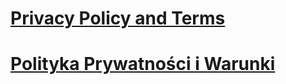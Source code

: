# [Privacy Policy and Terms](https://gratitude.pl/aily/terms/en/)
# [Polityka Prywatności i Warunki](https://gratitude.pl/aily/terms/pl/)
